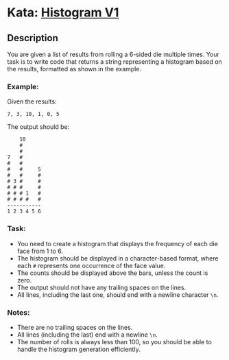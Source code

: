 # Kata: [Histogram V1](https://www.codewars.com/kata/57c6c2e1f8392d982a0000f2)

## Description
You are given a list of results from rolling a 6-sided die multiple times. Your task is to write code that returns a string representing a histogram based on the results, formatted as shown in the example.

### Example:
Given the results:
```
7, 3, 10, 1, 0, 5
```
The output should be:
```
    10
    #
    #
7   #
#   #
#   #     5
#   #     #
# 3 #     #
# # #     #
# # # 1   #
# # # #   #
-----------
1 2 3 4 5 6
```

### Task:
- You need to create a histogram that displays the frequency of each die face from 1 to 6.
- The histogram should be displayed in a character-based format, where each `#` represents one occurrence of the face value.
- The counts should be displayed above the bars, unless the count is zero.
- The output should not have any trailing spaces on the lines.
- All lines, including the last one, should end with a newline character `\n`.

### Notes:
- There are no trailing spaces on the lines.
- All lines (including the last) end with a newline `\n`.
- The number of rolls is always less than 100, so you should be able to handle the histogram generation efficiently.